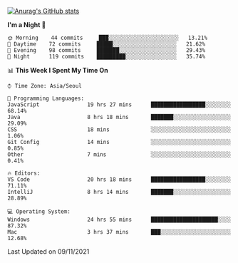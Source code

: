 
<!--
**BHyeonKim/BHyeonKim** is a ✨ _special_ ✨ repository because its `README.md` (this file) appears on your GitHub profile.

Here are some ideas to get you started:

- 🔭 I’m currently working on ...
- 🌱 I’m currently learning ...
- 👯 I’m looking to collaborate on ...
- 🤔 I’m looking for help with ...
- 💬 Ask me about ...
- 📫 How to reach me: ...
- 😄 Pronouns: ...
- ⚡ Fun fact: ...
-->
[![Anurag's GitHub stats](https://github-readme-stats.vercel.app/api?username=BHyeonKim&show_icons=true&theme=dark)
](https://github.com/anuraghazra/github-readme-stats)
<!--START_SECTION:waka-->
**I'm a Night 🦉** 

```text
🌞 Morning    44 commits     ███░░░░░░░░░░░░░░░░░░░░░░   13.21% 
🌆 Daytime    72 commits     █████░░░░░░░░░░░░░░░░░░░░   21.62% 
🌃 Evening    98 commits     ███████░░░░░░░░░░░░░░░░░░   29.43% 
🌙 Night      119 commits    █████████░░░░░░░░░░░░░░░░   35.74%

```


📊 **This Week I Spent My Time On** 

```text
⌚︎ Time Zone: Asia/Seoul

💬 Programming Languages: 
JavaScript               19 hrs 27 mins      █████████████████░░░░░░░░   68.14% 
Java                     8 hrs 18 mins       ███████░░░░░░░░░░░░░░░░░░   29.09% 
CSS                      18 mins             ░░░░░░░░░░░░░░░░░░░░░░░░░   1.06% 
Git Config               14 mins             ░░░░░░░░░░░░░░░░░░░░░░░░░   0.85% 
Other                    7 mins              ░░░░░░░░░░░░░░░░░░░░░░░░░   0.41%

🔥 Editors: 
VS Code                  20 hrs 18 mins      █████████████████░░░░░░░░   71.11% 
IntelliJ                 8 hrs 14 mins       ███████░░░░░░░░░░░░░░░░░░   28.89%

💻 Operating System: 
Windows                  24 hrs 55 mins      █████████████████████░░░░   87.32% 
Mac                      3 hrs 37 mins       ███░░░░░░░░░░░░░░░░░░░░░░   12.68%

```


 Last Updated on 09/11/2021
<!--END_SECTION:waka-->

